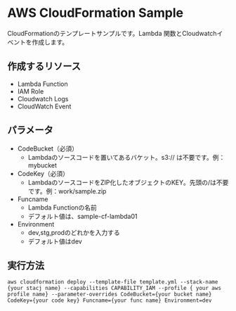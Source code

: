 # AWS CloudFormation Sample
CloudFormationのテンプレートサンプルです。Lambda 関数とCloudwatchイベントを作成します。
## 作成するリソース
- Lambda Function
- IAM Role
- Cloudwatch Logs
- CloudWatch Event
## パラメータ
- CodeBucket（必須）
  - Lambdaのソースコードを置いてあるバケット。s3:// は不要です。例：mybucket
- CodeKey（必須）
  - LambdaのソースコードをZIP化したオブジェクトのKEY。先頭の/は不要です。例：work/sample.zip
- Funcname
  - Lambda Functionの名前
  - デフォルト値は、sample-cf-lambda01
- Environment
  - dev,stg,prodのどれかを入力する
  - デフォルト値はdev
## 実行方法
```
aws cloudformation deploy --template-file template.yml --stack-name {your stacj name} --capabilities CAPABILITY_IAM --profile { your aws profile name} --parameter-overrides CodeBucket={your bucket name} CodeKey={your code key} Funcname={your func name} Environment=dev
